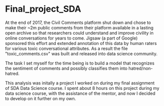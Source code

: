 # Final_project_SDA

At the end of 2017, the Civil Comments platform shut down and chose to make their ~2m public comments from their platform available in a lasting open archive so that researchers could understand and improve civility in online conversations for years to come. 
Jigsaw (a part of Google) sponsored this effort and extended annotation of this data by human raters for various toxic conversational attributes. 
As a result the file "toxic_comments.csv" was built and released into data science community. 

The task I set myself for the time being is to build a model that recognizes the sentiment of comments and possibly classifies them into hatred/non-hatred.

This analysis was initally a project I worked on during my final assignment of SDA Data Science course. I spent about 8 hours on this project during my data science course, with the assistance of the mentor, and now I decided to develop on it further on my own.


